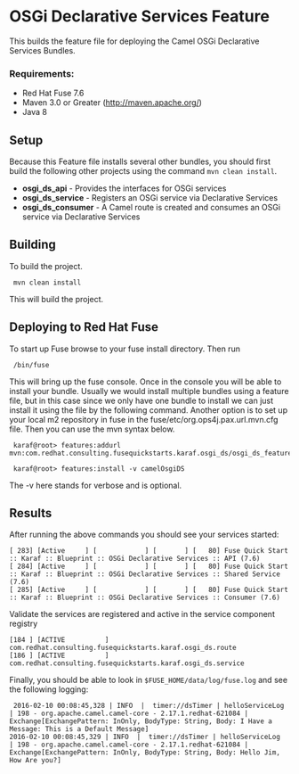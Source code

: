 OSGi Declarative Services Feature
====================================
This builds the feature file for deploying the Camel OSGi Declarative Services Bundles.

### Requirements:
 * Red Hat Fuse 7.6
 * Maven 3.0 or Greater (http://maven.apache.org/)
 * Java 8

Setup
-----------------------
Because this Feature file installs several other bundles, you should first build the following other projects using the command `mvn clean install`.

* **osgi_ds_api** - Provides the interfaces for OSGi services
 * **osgi_ds_service** - Registers an OSGi service via Declarative Services
 * **osgi_ds_consumer** - A Camel route is created and consumes an OSGi service via Declarative Services


Building
-----------------------
To build the project.

     mvn clean install

This will build the project.

Deploying to Red Hat Fuse
-----------------------

To start up Fuse browse to your fuse install directory. Then run

     /bin/fuse

This will bring up the fuse console. Once in the console you will be able to install your bundle. Usually we would install multiple bundles using a feature file, but in this case since we only have one bundle to install we can just install it using the file by the following command. Another option is to set up your local m2 repository in fuse in the fuse/etc/org.ops4j.pax.url.mvn.cfg file. Then you can use the mvn syntax below.

     karaf@root> features:addurl mvn:com.redhat.consulting.fusequickstarts.karaf.osgi_ds/osgi_ds_feature/7.6/xml/features

     karaf@root> features:install -v camelOsgiDS

 The -v here stands for verbose and is optional.

Results
-----------------------
After running the above commands you should see your services started:

    [ 283] [Active     ] [            ] [       ] [   80] Fuse Quick Start :: Karaf :: Blueprint :: OSGi Declarative Services :: API (7.6)
    [ 284] [Active     ] [            ] [       ] [   80] Fuse Quick Start :: Karaf :: Blueprint :: OSGi Declarative Services :: Shared Service (7.6)
    [ 285] [Active     ] [            ] [       ] [   80] Fuse Quick Start :: Karaf :: Blueprint :: OSGi Declarative Services :: Consumer (7.6)


Validate the services are registered and active in the service component registry

    [184 ] [ACTIVE          ] com.redhat.consulting.fusequickstarts.karaf.osgi_ds.route
    [186 ] [ACTIVE          ] com.redhat.consulting.fusequickstarts.karaf.osgi_ds.service


Finally, you should be able to look in `$FUSE_HOME/data/log/fuse.log` and see the following logging:

     2016-02-10 00:08:45,328 | INFO  |  timer://dsTimer | helloServiceLog                  | 198 - org.apache.camel.camel-core - 2.17.1.redhat-621084 | Exchange[ExchangePattern: InOnly, BodyType: String, Body: I Have a Message: This is a Default Message]
    2016-02-10 00:08:45,329 | INFO  |  timer://dsTimer | helloServiceLog                  | 198 - org.apache.camel.camel-core - 2.17.1.redhat-621084 | Exchange[ExchangePattern: InOnly, BodyType: String, Body: Hello Jim, How Are you?]



